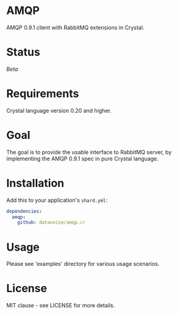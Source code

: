 # AMQP

AMQP 0.9.1 client with RabbitMQ extensions in Crystal.

# Status

*Beta*

# Requirements

Crystal language version 0.20 and higher.

# Goal

The goal is to provide the usable interface to RabbitMQ server, by implementing
the AMQP 0.9.1 spec in pure Crystal language.

# Installation

Add this to your application's `shard.yml`:

```yml
dependencies:
  amqp:
    github: datanoise/amqp.cr
```

# Usage

Please see 'examples' directory for various usage scenarios.

# License

MIT clause - see LICENSE for more details.



